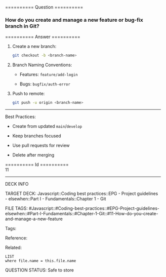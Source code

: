 ========== Question ==========  

### How do you create and manage a new feature or bug-fix branch in Git?  

========== Answer ==========  

1. Create a new branch:

    ```sh
    git checkout -b <branch-name>
    ```

2. Branch Naming Conventions:

    - Features: `feature/add-login`

    - Bugs: `bugfix/auth-error`

3. Push to remote:

    ```sh
    git push -u origin <branch-name>
    ```

<hr>

Best Practices:

-   Create from updated `main`/`develop`

-   Keep branches focused

-   Use pull requests for review

-   Delete after merging

========== Id ==========  
11

---

DECK INFO

TARGET DECK: Javascript::Coding best practices::EPG - Project guidelines - elsewhen::Part I - Fundamentals::Chapter 1 - Git

FILE TAGS: #Javascript::#Coding-best-practices::#EPG-Project-guidelines-elsewhen::#Part-I-Fundamentals::#Chapter-1-Git::#11-How-do-you-create-and-manage-a-new-feature

Tags:

Reference:

Related:

```dataview
LIST
where file.name = this.file.name
```

QUESTION STATUS: Safe to store
